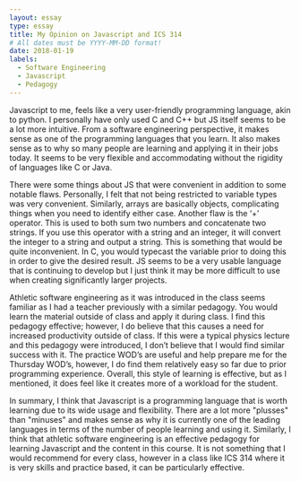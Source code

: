 ```yaml
---
layout: essay
type: essay
title: My Opinion on Javascript and ICS 314
# All dates must be YYYY-MM-DD format!
date: 2018-01-19
labels:
  - Software Engineering
  - Javascript
  - Pedagogy
---
```




Javascript to me, feels like a very user-friendly programming language, akin to python. I personally have only used C and C++ but JS itself seems to be a lot more intuitive. From a software engineering perspective, it makes sense as one of the programming languages that you learn. It also makes sense as to why so many people are learning and applying it in their jobs today. It seems to be very flexible and accommodating without the rigidity of languages like C or Java. 

There were some things about JS that were convenient in addition to some notable flaws. Personally, I felt that not being restricted to variable types was very convenient. Similarly, arrays are basically objects, complicating things when you need to identify either case. Another flaw is the ‘+’ operator. This is used to both sum two numbers and concatenate two strings. If you use this operator with a string and an integer, it will convert the integer to a string and output a string. This is something that would be quite inconvenient. In C, you would typecast the variable prior to doing this in order to give the desired result. JS seems to be a very usable language that is continuing to develop but I just think it may be more difficult to use when creating significantly larger projects. 



Athletic software engineering as it was introduced in the class seems familiar as I had a teacher previously with a similar pedagogy. You would learn the material outside of class and apply it during class. I find this pedagogy effective; however, I do believe that this causes a need for increased productivity outside of class. If this were a typical physics lecture and this pedagogy were introduced, I don’t believe that I would find similar success with it. The practice WOD’s are useful and help prepare me for the Thursday WOD’s, however, I do find them relatively easy so far due to prior programming experience. Overall, this style of learning is effective, but as I mentioned, it does feel like it creates more of a workload for the student. 

In summary, I think that Javascript is a programming language that is worth learning due to its wide usage and flexibility. There are a lot more "plusses" than "minuses" and makes sense as why it is currently one of the leading languages in terms of the number of people learning and using it. Similarly, I think that athletic software engineering is an effective pedagogy for learning Javascript and the content in this course. It is not something that I would recommend for every class, however in a class like ICS 314 where it is very skills and practice based, it can be particularly effective. 
